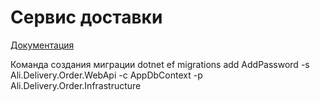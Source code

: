 # Сервис доставки
[Документация](https://gitramil.github.io/ali-delivery/index.html)

Команда создания миграции
dotnet ef migrations add AddPassword -s  Ali.Delivery.Order.WebApi -c AppDbContext -p  Ali.Delivery.Order.Infrastructure
